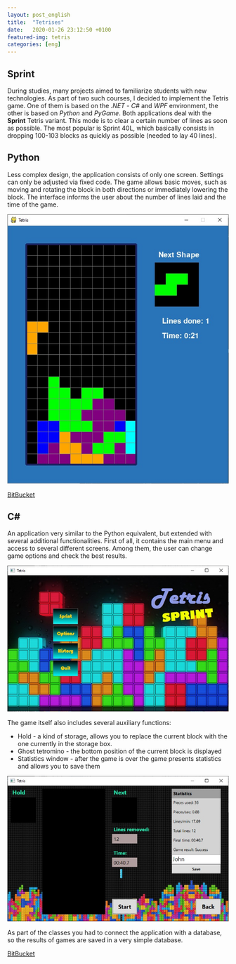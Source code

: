 ```yaml
---
layout: post_english
title:  "Tetrises"
date:   2020-01-26 23:12:50 +0100
featured-img: tetris
categories: [eng]
---
```

## Sprint
During studies, many projects aimed to familiarize students with new technologies. As part of two such courses, I decided to implement the Tetris game. One of them is based on the *.NET* - *C#* and *WPF* environment, the other is based on *Python* and *PyGame*.
Both applications deal with the **Sprint** Tetris variant. This mode is to clear a certain number of lines as soon as possible. The most popular is Sprint 40L, which basically consists in dropping 100-103 blocks as quickly as possible (needed to lay 40 lines).

## Python
Less complex design, the application consists of only one screen. Settings can only be adjusted via fixed code. The game allows basic moves, such as moving and rotating the block in both directions or immediately lowering the block. The interface informs the user about the number of lines laid and the time of the game.

![](https://raw.githubusercontent.com/jacekbla/jacekbla.github.io/master/assets/img/posts/content/tetris/python.jpg)

[BitBucket](https://bitbucket.org/jacekbla/python_tetris)

## C#
An application very similar to the Python equivalent, but extended with several additional functionalities. First of all, it contains the main menu and access to several different screens. Among them, the user can change game options and check the best results.

![](https://raw.githubusercontent.com/jacekbla/jacekbla.github.io/master/assets/img/posts/content/tetris/menu.jpg)

The game itself also includes several auxiliary functions:
- Hold - a kind of storage, allows you to replace the current block with the one currently in the storage box.
- Ghost tetromino - the bottom position of the current block is displayed
- Statistics window - after the game is over the game presents statistics and allows you to save them

![](https://raw.githubusercontent.com/jacekbla/jacekbla.github.io/master/assets/img/posts/content/tetris/stats.jpg)

As part of the classes you had to connect the application with a database, so the results of games are saved in a very simple database.

[BitBucket](https://bitbucket.org/jacekbla/tetris)